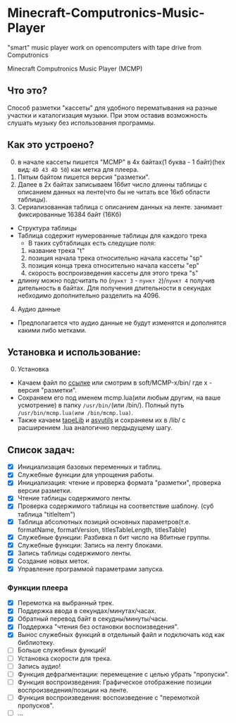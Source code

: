 # Minecraft-Computronics-Music-Player
"smart" music player work on opencomputers with tape drive from Computronics

Minecraft Computronics Music Player (MCMP)
## Что это?
Способ разметки "кассеты" для удобного перематывания на разные участки и каталогизация музыки. При этом оставив возможность слушать музыку без использования программы.

## Как это устроено?
0. в начале кассеты пишется "MCMP" в 4х байтах(1 буква - 1 байт)(hex вид: `4D 43 4D 50`) как метка для плеера.
1. Пятым байтом пишется версия "разметки".
2. Далее в 2х байтах записываем 16бит число длинны таблицы с описанием данных на ленте(что бы не читать все 16кб области таблицы).
3. Сериализованная таблица с описанием данных на ленте. занимает фиксированные 16384 байт (16Кб)
  - Структура таблицы
  - Таблица содержит нумерованные таблицы для каждого трека
    - В таких субтаблицах есть следущие поля:
    1. название трека "t"
    2. позиция начала трека относительно начала кассеты "sp"
    3. позиция конца трека относительно начала кассеты "ep"
    4. скорость воспроизведения кассеты для этого трека "s"
  - длинну можно подсчитать по (`пункт 3` - `пункт 2`)/`пункт 4` получив дительность в байтах. Для получения длительности в секундах небходимо дополнительно разделить на 4096.
4. Аудио данные
  - Предполагается что аудио данные не будут изменятся и дополнятся какими либо метками.

## Установка и использование:
0. Установка 
  - Качаем файл по [ссылке](https://raw.githubusercontent.com/asvdeveloper/Minecraft-Computronics-Music-Player/master/soft/MCMP-1/MCMP.lua) или смотрим в soft/MCMP-х/bin/ где x - версия "разметки".
  - Сохраняем его под именем mcmp.lua(или любым другим, на ваше усмотрение) в папку `/usr/bin/`(или /bin/). Полный путь `/usr/bin/mcmp.lua(или /bin/mcmp.lua)`.
  - Также качаем [tapeLib](https://github.com/asvdeveloper/Minecraft-Computronics-Music-Player/raw/master/soft/MCMP-1/lib/tapeLib.lua) и [asvutils](https://github.com/asvdeveloper/Minecraft-Computronics-Music-Player/raw/master/soft/MCMP-1/lib/asvutils.lua) и сохраняем их в /lib/ с расширением .lua аналогично пердыдущему шагу. 

## Список задач: 
- [x] Инициализация базовых переменных и таблиц.
- [x] Служебные функции для упрощения работы.
- [x] Инициализация: чтение и проверка формата "разметки", проверка версии разметки.
- [x] Чтение таблицы содержимого ленты.
- [x] Проверка содержимого таблицы на соответствие шаблону. (суб таблица "titleItem")
- [x] Таблица абсолютных позиций основных параметров(т.е. formatName, formatVersion, titlesTableLength, titlesTable)
- [x] Служебные функции: Разбивка n бит число на 8битные группы. 
- [x] Служебные функции: Запись на ленту блоками.
- [x] Запись таблицы содержимого ленты.
- [x] Создание новых меток.
- [x] Управление программой параметрами запуска.
### Функции плеера
- [x] Перемотка на выбранный трек.
- [x] Поддержка ввода в секундах/минутах/часах.
- [x] Обратный перевод байт в секудны/минуты/часы.
- [x] Поддержка "чтения без остановки воспоизведения".
- [x] Вынос служебных функций в отдельный файл и подключать код как библиотеку.
- [ ] Больше служебных функций!
- [ ] Установка скорости для трека. 
- [ ] Запись аудио!
- [ ] Функция дефрагментации: перемещение с целью убрать "пропуски".
- [ ] Функция воспроизведения: Графическое отображение позиции воспроизведения/позиции на ленте.
- [ ] Функция воспроизведения: воспоизведение с "перемоткой пропусков".
- [ ] ...
